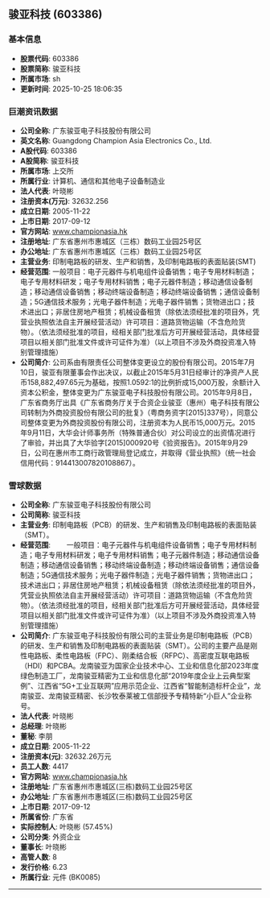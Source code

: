 ## 骏亚科技 (603386)

### 基本信息

- **股票代码**: 603386
- **股票简称**: 骏亚科技
- **所属市场**: sh
- **更新时间**: 2025-10-25 18:06:35

### 巨潮资讯数据

- **公司全称**: 广东骏亚电子科技股份有限公司
- **英文名称**: Guangdong Champion Asia Electronics Co., Ltd.
- **A股代码**: 603386
- **A股简称**: 骏亚科技
- **所属市场**: 上交所
- **所属行业**: 计算机、通信和其他电子设备制造业
- **法人代表**: 叶晓彬
- **注册资本(万元)**: 32632.256
- **成立日期**: 2005-11-22
- **上市日期**: 2017-09-12
- **官方网站**: www.championasia.hk
- **注册地址**: 广东省惠州市惠城区（三栋）数码工业园25号区
- **办公地址**: 广东省惠州市惠城区（三栋）数码工业园25号区
- **主营业务**: 印制电路板的研发、生产和销售，及印制电路板的表面贴装(SMT)
- **经营范围**: 一般项目：电子元器件与机电组件设备销售；电子专用材料制造；电子专用材料研发；电子专用材料销售；电子元器件制造；移动通信设备制造；移动通信设备销售；移动终端设备制造；移动终端设备销售；通信设备制造；5G通信技术服务；光电子器件制造；光电子器件销售；货物进出口；技术进出口；非居住房地产租赁；机械设备租赁（除依法须经批准的项目外，凭营业执照依法自主开展经营活动）许可项目：道路货物运输（不含危险货物）。（依法须经批准的项目，经相关部门批准后方可开展经营活动，具体经营项目以相关部门批准文件或许可证件为准）（以上项目不涉及外商投资准入特别管理措施）
- **公司简介**: 公司系由有限责任公司整体变更设立的股份有限公司。2015年7月10日，骏亚有限董事会作出决议，以截止2015年5月31日经审计的净资产人民币158,882,497.65元为基础，按照1.0592:1的比例折成15,000万股，余额计入资本公积金，整体变更为广东骏亚电子科技股份有限公司。2015年9月8日，广东省商务厅出具《广东省商务厅关于合资企业骏亚（惠州）电子科技有限公司转制为外商投资股份有限公司的批复》（粤商务资字[2015]337号），同意公司整体变更为外商投资股份有限公司，注册资本为人民币15,000万元。2015年9月11日，大华会计师事务所（特殊普通合伙）对公司设立的出资情况进行了审验，并出具了大华验字[2015]000920号《验资报告》。2015年9月29日，公司在惠州市工商行政管理局登记成立，并取得《营业执照》（统一社会信用代码：914413007820108867）。

### 雪球数据

- **公司全称**: 广东骏亚电子科技股份有限公司
- **公司简称**: 骏亚科技
- **主营业务**: 印制电路板（PCB）的研发、生产和销售及印制电路板的表面贴装（SMT）。
- **经营范围**: 　　一般项目：电子元器件与机电组件设备销售；电子专用材料制造；电子专用材料研发；电子专用材料销售；电子元器件制造；移动通信设备制造；移动通信设备销售；移动终端设备制造；移动终端设备销售；通信设备制造；5G通信技术服务；光电子器件制造；光电子器件销售；货物进出口；技术进出口；非居住房地产租赁；机械设备租赁（除依法须经批准的项目外，凭营业执照依法自主开展经营活动）许可项目：道路货物运输（不含危险货物）。（依法须经批准的项目，经相关部门批准后方可开展经营活动，具体经营项目以相关部门批准文件或许可证件为准）（以上项目不涉及外商投资准入特别管理措施）
- **公司简介**: 广东骏亚电子科技股份有限公司的主营业务是印制电路板（PCB）的研发、生产和销售及印制电路板的表面贴装（SMT）。公司的主要产品是刚性电路板、柔性电路板（FPC）、刚柔结合板（RFPC）、高密度互联电路板（HDI）和PCBA。龙南骏亚为国家企业技术中心、工业和信息化部2023年度绿色制造工厂，龙南骏亚精密为工业和信息化部“2019年度企业上云典型案例”、江西省“5G+工业互联网”应用示范企业、江西省“智能制造标杆企业”，龙南骏亚、龙南骏亚精密、长沙牧泰莱被工信部授予专精特新“小巨人”企业称号。
- **法人代表**: 叶晓彬
- **总经理**: 叶晓彬
- **董秘**: 李朋
- **成立日期**: 2005-11-22
- **注册资本(元)**: 32632.26万元
- **员工人数**: 4417
- **官方网站**: www.championasia.hk
- **注册地址**: 广东省惠州市惠城区(三栋)数码工业园25号区
- **办公地址**: 广东省惠州市惠城区(三栋)数码工业园25号区
- **上市日期**: 2017-09-12
- **所属省份**: 广东省
- **实际控制人**: 叶晓彬 (57.45%)
- **公司分类**: 外资企业
- **董事长**: 叶晓彬
- **高管人数**: 8
- **发行价格**: 6.23
- **所属行业**: 元件 (BK0085)

---